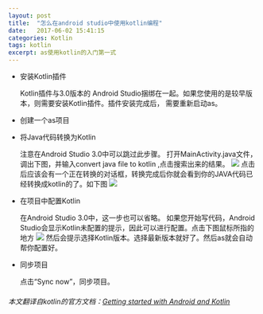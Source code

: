 ```yaml
---
layout: post
title:  "怎么在android studio中使用kotlin编程"
date:   2017-06-02 15:41:15
categories: Kotlin
tags: kotlin
excerpt: as使用kotlin的入门第一式
---
```

- 安装Kotlin插件

	Kotlin插件与3.0版本的 Android Studio捆绑在一起。如果您使用的是较早版本，则需要安装Kotlin插件。插件安装完成后， 需要重新启动as。

- 创建一个as项目

- 将Java代码转换为Kotlin
	
	注意在Android Studio 3.0中可以跳过此步骤。
	打开MainActivity.java文件，调出下图，并输入convert java file to kotlin ,点击搜索出来的结果。
	![](http://kotlinlang.org/assets/images/tutorials/kotlin-android/convert-java-to-kotlin.png)
	点击后应该会有一个正在转换的对话框，转换完成后你就会看到你的JAVA代码已经转换成kotlin的了。如下图
	![](http://kotlinlang.org/assets/images/tutorials/kotlin-android/converted-code.png)
	
- 在项目中配置Kotlin

	在Android Studio 3.0中，这一步也可以省略。
	如果您开始写代码，Android Studio会显示Kotlin未配置的提示，因此可以进行配置。点击下图鼠标所指的地方
	![](http://kotlinlang.org/assets/images/tutorials/kotlin-android/kotlin-not-configured.png)
	然后会提示选择Kotlin版本。选择最新版本就好了。然后as就会自动帮你配置好。

- 同步项目

	点击“Sync now”，同步项目。

###### 本文翻译自kotlin的官方文档：[Getting started with Android and Kotlin](http://kotlinlang.org/docs/tutorials/kotlin-android.html)